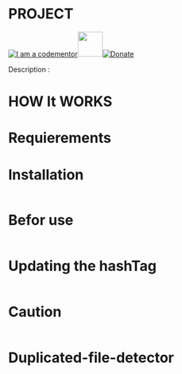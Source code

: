 # PROJECT
<a href="http://bitly.com/2grT54q"><img src="https://cdn.codementor.io/badges/i_am_a_codementor_dark.svg" alt="I am a codementor" style="max-width:100%"/></a><a href="http://bitly.com/2grT54q"><img src="https://upload.wikimedia.org/wikipedia/commons/thumb/0/0a/Python.svg/48px-Python.svg.png" height="50">[![Donate](https://www.paypalobjects.com/en_US/i/btn/btn_donateCC_LG.gif)](https://www.paypal.com/cgi-bin/webscr?cmd=_s-xclick&hosted_button_id=WX4EKLLLV49WG)



Description : 

HOW It WORKS
================

Requierements
================

Installation
================

```python

```
Befor use
================

```python
```
Updating the hashTag 
================

```python
```
Caution 
================
```python
```
# Duplicated-file-detector
